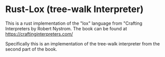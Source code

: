 # Rust-Lox (tree-walk Interpreter)

This is a rust implementation of the "lox" language from "Crafting Interpreters by Robert Nystrom. The book can be found at https://craftinginterpreters.com/

Specifically this is an implementation of the tree-walk interpreter from the second part of the book.